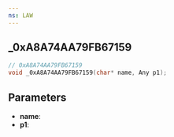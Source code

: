 ```yaml
---
ns: LAW
---
```

## _0xA8A74AA79FB67159

```c
// 0xA8A74AA79FB67159
void _0xA8A74AA79FB67159(char* name, Any p1);
```

## Parameters
* **name**:
* **p1**:
